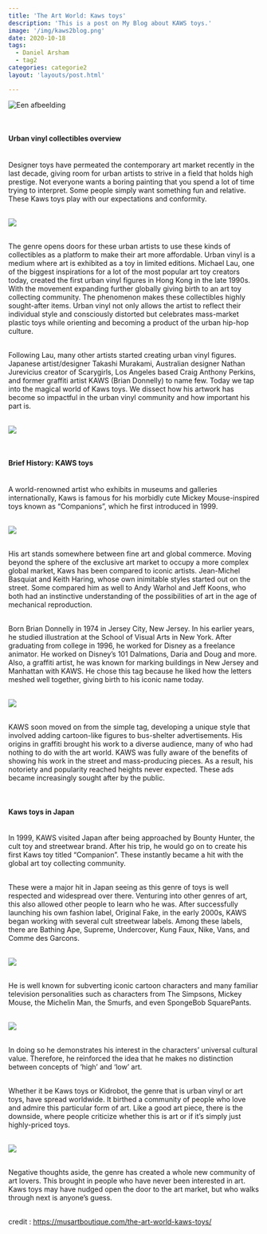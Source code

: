 ```yaml
---
title: 'The Art World: Kaws toys'
description: 'This is a post on My Blog about KAWS toys.'
image: '/img/kaws2blog.png'
date: 2020-10-18
tags:
  - Daniel Arsham
  - tag2
categories: categorie2
layout: 'layouts/post.html'

---
```

![Een afbeelding](/img/kaws2blog.png)

<br><h4> Urban vinyl collectibles overview</h4>

<br>Designer toys have permeated the contemporary art market recently in the last decade, giving room for urban artists to strive in a field that holds high prestige. Not everyone wants a boring painting that you spend a lot of time trying to interpret. Some people simply want something fun and relative. These Kaws toys play with our expectations and conformity.

<br><img class="blogpic1" src="/img/holiday.jpg">

<br>The genre opens doors for these urban artists to use these kinds of collectibles as a platform to make their art more affordable. Urban vinyl is a medium where art is exhibited as a toy in limited editions. Michael Lau, one of the biggest inspirations for a lot of the most popular art toy creators today, created the first urban vinyl figures in Hong Kong in the late 1990s. With the movement expanding further globally giving birth to an art toy collecting community. The phenomenon makes these collectibles highly sought-after items. Urban vinyl not only allows the artist to reflect their individual style and consciously distorted but celebrates mass-market plastic toys while orienting and becoming a product of the urban hip-hop culture.

<br>Following Lau, many other artists started creating urban vinyl figures. Japanese artist/designer Takashi Murakami, Australian designer Nathan Jurevicius creator of Scarygirls, Los Angeles based Craig Anthony Perkins, and former graffiti artist KAWS (Brian Donnelly) to name few. Today we tap into the magical world of Kaws toys. We dissect how his artwork has become so impactful in the urban vinyl community and how important his part is.

<br><img class="blogpic2" src="/img/toys1.jpg">

<br><h4> Brief History: KAWS toys</h4>

<br>A world-renowned artist who exhibits in museums and galleries internationally, Kaws is famous for his morbidly cute Mickey Mouse-inspired toys known as “Companions”, which he first introduced in 1999.

<br><img class="blogpic1" src="/img/companion.jpg">

<br>His art stands somewhere between fine art and global commerce. Moving beyond the sphere of the exclusive art market to occupy a more complex global market, Kaws has been compared to iconic artists. Jean-Michel Basquiat and Keith Haring, whose own inimitable styles started out on the street. Some compared him as well to Andy Warhol and Jeff Koons, who both had an instinctive understanding of the possibilities of art in the age of mechanical reproduction.

<br>Born Brian Donnelly in 1974 in Jersey City, New Jersey. In his earlier years, he studied illustration at the School of Visual Arts in New York. After graduating from college in 1996, he worked for Disney as a freelance animator. He worked on Disney’s 101 Dalmations, Daria and Doug and more. Also, a graffiti artist, he was known for marking buildings in New Jersey and Manhattan with KAWS. He chose this tag because he liked how the letters meshed well together, giving birth to his iconic name today.

<br><img class="blogpic2" src="/img/toys2.jpg">

<br>KAWS soon moved on from the simple tag, developing a unique style that involved adding cartoon-like figures to bus-shelter advertisements. His origins in graffiti brought his work to a diverse audience, many of who had nothing to do with the art world. KAWS was fully aware of the benefits of showing his work in the street and mass-producing pieces. As a result, his notoriety and popularity reached heights never expected. These ads became increasingly sought after by the public.

<br><h4> Kaws toys in Japan</h4>

<br>In 1999, KAWS visited Japan after being approached by Bounty Hunter, the cult toy and streetwear brand. After his trip, he would go on to create his first Kaws toy titled “Companion”. These instantly became a hit with the global art toy collecting community.

<br>These were a major hit in Japan seeing as this genre of toys is well respected and widespread over there. Venturing into other genres of art, this also allowed other people to learn who he was. After successfully launching his own fashion label, Original Fake, in the early 2000s, KAWS began working with several cult streetwear labels. Among these labels, there are Bathing Ape, Supreme, Undercover, Kung Faux, Nike, Vans, and Comme des Garcons.

<br><img class="blogpic1" src="/img/toys3.jpg">

<br>He is well known for subverting iconic cartoon characters and many familiar television personalities such as characters from The Simpsons, Mickey Mouse, the Michelin Man, the Smurfs, and even SpongeBob SquarePants.

<br><img class="blogpic2" src="/img/toys4.jpg">

<br>In doing so he demonstrates his interest in the characters’ universal cultural value. Therefore, he reinforced the idea that he makes no distinction between concepts of ‘high’ and ‘low’ art.

<br>Whether it be Kaws toys or Kidrobot, the genre that is urban vinyl or art toys, have spread worldwide. It birthed a community of people who love and admire this particular form of art. Like a good art piece, there is the downside, where people criticize whether this is art or if it’s simply just highly-priced toys.

<br><img class="blogpic1" src="/img/toys5.jpg">

<br>Negative thoughts aside, the genre has created a whole new community of art lovers. This brought in people who have never been interested in art. Kaws toys may have nudged open the door to the art market, but who walks through next is anyone’s guess.

<br>credit : https://musartboutique.com/the-art-world-kaws-toys/
